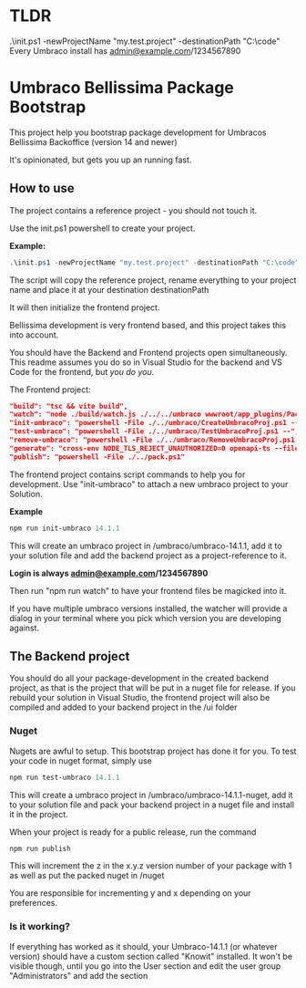 # TLDR
.\init.ps1 -newProjectName "my.test.project" -destinationPath "C:\code"
Every Umbraco install has admin@example.com/1234567890

# Umbraco Bellissima Package Bootstrap
This project help you bootstrap package development for Umbracos Bellissima Backoffice (version 14 and newer)

It's opinionated, but gets you up an running fast.

## How to use
The project contains a reference project - you should not touch it.

Use the init.ps1 powershell to create your project.

**Example:**
```powershell
.\init.ps1 -newProjectName "my.test.project" -destinationPath "C:\code"
```
The script will copy the reference project, rename everything to your project name and place it at your destination destinationPath

It will then initialize the frontend project.

Bellissima development is very frontend based, and this project takes this into account.

You should have the Backend and Frontend projects open simultaneously. This readme assumes you do so in Visual Studio for the backend and VS Code for the frontend, but *you do you*.

The Frontend project:
```json
"build": "tsc && vite build",
"watch": "node ./build/watch.js ./../../umbraco wwwroot/app_plugins/Package.Reference.Project.Frontend",
"init-umbraco": "powershell -File ./../umbraco/CreateUmbracoProj.ps1 --",
"test-umbraco": "powershell -File ./../umbraco/TestUmbracoProj.ps1 --",
"remove-umbraco": "powershell -File ./../umbraco/RemoveUmbracoProj.ps1 --",
"generate": "cross-env NODE_TLS_REJECT_UNAUTHORIZED=0 openapi-ts --file openapi-ts.config.ts",
"publish": "powershell -File ./../pack.ps1"
```

The frontend project contains script commands to help you for development. Use "init-umbraco" to attach a new umbraco project to your Solution.

**Example**
```powershell
npm run init-umbraco 14.1.1
```

This will create an umbraco project in /umbraco/umbraco-14.1.1, add it to your solution file and add the backend project as a project-reference to it.

**Login is always admin@example.com/1234567890**

Then run "npm run watch" to have your frontend files be magicked into it.

If you have multiple umbraco versions installed, the watcher will provide a dialog in your terminal where you pick which version you are developing against.

## The Backend project
You should do all your package-development in the created backend project, as that is the project that will be put in a nuget file for release. If you rebuild your solution in Visual Studio, the frontend project will also be compiled and added to your backend project in the /ui folder

### Nuget
Nugets are awful to setup. This bootstrap project has done it for you. To test your code in nuget format, simply use

```powershell
npm run test-umbraco 14.1.1
```
This will create a umbraco project in /umbraco/umbraco-14.1.1-nuget, add it to your solution file and pack your backend project in a nuget file and install it in the project.

When your project is ready for a public release, run the command

```powershell
npm run publish
```
This will increment the z in the x.y.z version number of your package with 1 as well as put the packed nuget in /nuget

You are responsible for incrementing y and x depending on your preferences.

### Is it working?

If everything has worked as it should, your Umbraco-14.1.1 (or whatever version) should have a custom section called "Knowit" installed. It won't be visible though, until you go into the User section and edit the user group "Administrators" and add the section